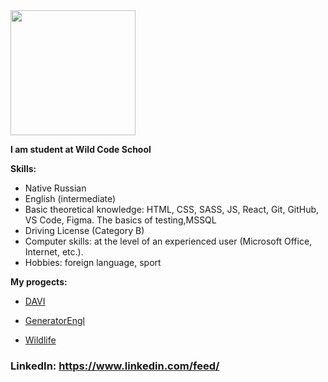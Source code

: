  
<img src="http://p7cdn4static.sharpschool.com/UserFiles/Servers/Server_499985/Image/hello_main.jpg" width="200" margin-left="300px"/>


**I am student at Wild Code School**

 **Skills:**
+ Native Russian
+ English (intermediate)
+ Basic theoretical knowledge: HTML, CSS, SASS, JS, React, Git, GitHub, VS Code, Figma. The basics of testing,MSSQL
+ Driving License (Category B)
+ Computer skills: at the level of an experienced user (Microsoft Office, Internet, etc.).
+ Hobbies: foreign language, sport
 
 **My progects:**
 - [DAVI](https://dianakove32.github.io/DAVI/) 
 
 - [GeneratorEngl](https://dianakove32.github.io/GeneratorEngl/) 
  
 - [Wildlife](https://dianakove32.github.io/wildlife/index.html) 
 


 
### LinkedIn:  https://www.linkedin.com/feed/
 



<!--
**Dianakove32/Dianakove32** is a ✨ _special_ ✨ repository because its `README.md` (this file) appears on your GitHub profile.

Here are some ideas to get you started:

- 🔭 I’m currently working on ...
- 🌱 I’m currently learning ...
- 👯 I’m looking to collaborate on ...
- 🤔 I’m looking for help with ...
- 💬 Ask me about ...
- 📫 How to reach me: ...
- 😄 Pronouns: ...
- ⚡ Fun fact: ...
-->

